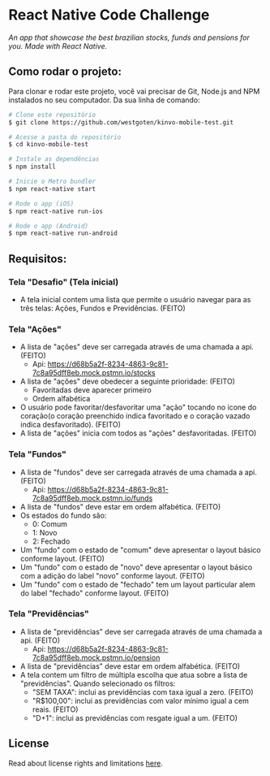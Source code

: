 
# React Native Code Challenge

_An app that showcase the best brazilian stocks, funds and pensions for you. Made with React Native._


## Como rodar o projeto:

Para clonar e rodar este projeto, você vai precisar de Git, Node.js and NPM instalados no seu computador. Da sua linha de comando:

```bash
# Clone este repositório
$ git clone https://github.com/westgoten/kinvo-mobile-test.git

# Acesse a pasta do repositório
$ cd kinvo-mobile-test

# Instale as dependências
$ npm install

# Inicie o Metro bundler
$ npm react-native start

# Rode o app (iOS)
$ npm react-native run-ios

# Rode o app (Android)
$ npm react-native run-android
```

## Requisitos:

### Tela "Desafio" (Tela inicial)

- A tela inicial contem uma lista que permite o usuário navegar para as três telas: Ações, Fundos e Previdências. (FEITO)

### Tela "Ações"

- A lista de "ações" deve ser carregada através de uma chamada a api. (FEITO)
  - Api: https://d68b5a2f-8234-4863-9c81-7c8a95dff8eb.mock.pstmn.io/stocks
- A lista de "ações" deve obedecer a seguinte prioridade: (FEITO)
   - Favoritadas deve aparecer primeiro
   - Ordem alfabética
- O usuário pode favoritar/desfavoritar uma "ação" tocando no ícone do coração(o coração preenchido indica favoritado e o coração vazado indica desfavoritado). (FEITO)
- A lista de "ações" inicia com todos as "ações" desfavoritadas. (FEITO)

### Tela "Fundos"

- A lista de "fundos" deve ser carregada através de uma chamada a api. (FEITO)
  - Api: https://d68b5a2f-8234-4863-9c81-7c8a95dff8eb.mock.pstmn.io/funds
- A lista de "fundos" deve estar em ordem alfabética. (FEITO)
- Os estados do fundo são:
  - 0: Comum
  - 1: Novo
  - 2: Fechado
- Um "fundo" com o estado de "comum" deve apresentar o layout básico conforme layout. (FEITO)
- Um "fundo" com o estado de "novo" deve apresentar o layout básico com a adição do label "novo" conforme layout. (FEITO)
- Um "fundo" com o estado de "fechado" tem um layout particular alem do label "fechado" conforme layout. (FEITO)

### Tela "Previdências"

- A lista de "previdências" deve ser carregada através de uma chamada a api. (FEITO)
  - Api: https://d68b5a2f-8234-4863-9c81-7c8a95dff8eb.mock.pstmn.io/pension
- A lista de "previdências" deve estar em ordem alfabética. (FEITO)
- A tela contem um filtro de múltipla escolha que atua sobre a lista de "previdências". Quando selecionado os filtros:
   - "SEM TAXA": inclui as previdências com taxa igual a zero. (FEITO)
   - "R$100,00": inclui as previdências com valor mínimo igual a cem reais. (FEITO)
   - "D+1": inclui as previdências com resgate igual a um. (FEITO)

## License

Read about license rights and limitations [here](LICENSE).
